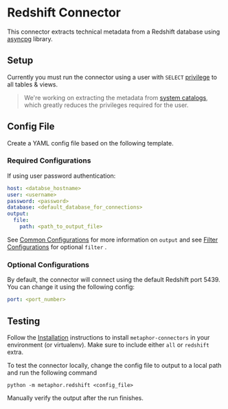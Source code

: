 # Redshift Connector

This connector extracts technical metadata from a Redshift database using [asyncpg](https://github.com/MagicStack/asyncpg) library.

## Setup

Currently you must run the connector using a user with `SELECT` [privilege](https://docs.aws.amazon.com/redshift/latest/dg/r_Privileges.html) to all tables & views.

> We're working on extracting the metadata from [system catalogs](https://docs.aws.amazon.com/redshift/latest/dg/c_intro_catalog_views.html), which greatly reduces the privileges required for the user.

## Config File

Create a YAML config file based on the following template.

### Required Configurations

If using user password authentication:

```yaml
host: <databse_hostname>
user: <username>
password: <password>
database: <default_database_for_connections>
output:
  file:
    path: <path_to_output_file>
```

See [Common Configurations](../common/README.md) for more information on `output` and see [Filter Configurations](../common/filter.md) for optional `filter` .

### Optional Configurations

By default, the connector will connect using the default Redshift port 5439. You can change it using the following config:

```yaml
port: <port_number>
```

## Testing

Follow the [Installation](../../README.md) instructions to install `metaphor-connectors` in your environment (or virtualenv). Make sure to include either `all` or `redshift` extra.

To test the connector locally, change the config file to output to a local path and run the following command

```shell
python -m metaphor.redshift <config_file>
```

Manually verify the output after the run finishes.
